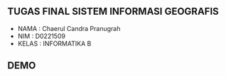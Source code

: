 ## TUGAS FINAL SISTEM INFORMASI GEOGRAFIS
- NAMA  : Chaerul Candra Pranugrah
- NIM   : D0221509
- KELAS : INFORMATIKA B
## DEMO

